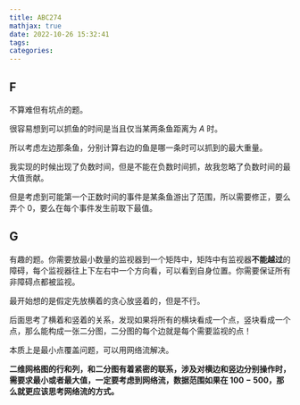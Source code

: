 ```yaml
---
title: ABC274
mathjax: true
date: 2022-10-26 15:32:41
tags:
categories:
---
```


## F

不算难但有坑点的题。

很容易想到可以抓鱼的时间是当且仅当某两条鱼距离为 $A$ 时。

所以考虑左边那条鱼，分别计算右边的鱼是哪一条时可以抓到的最大重量。

我实现的时候出现了负数时间，但是不能在负数时间抓，故我忽略了负数时间的最大值贡献。

但是考虑到可能第一个正数时间的事件是某条鱼游出了范围，所以需要修正，要么弄个 $0$，要么在每个事件发生前取下最值。

## G

有趣的题。你需要放最小数量的监视器到一个矩阵中，矩阵中有监视器**不能越过**的障碍，每个监视器往上下左右中一个方向看，可以看到自身位置。你需要保证所有非障碍点都被监视。

最开始想的是假定先放横着的贪心放竖着的，但是不行。

后面思考了横着和竖着的关系，发现如果将所有的横块看成一个点，竖块看成一个点，那么能构成一张二分图，二分图的每个边就是每个需要监视的点！

本质上是最小点覆盖问题，可以用网络流解决。

**二维网格图的行和列，和二分图有着紧密的联系，涉及对横边和竖边分别操作时，需要求最小或者最大值，一定要考虑到网络流，数据范围如果在 $100-500$，那么就更应该思考网络流的方式。**

